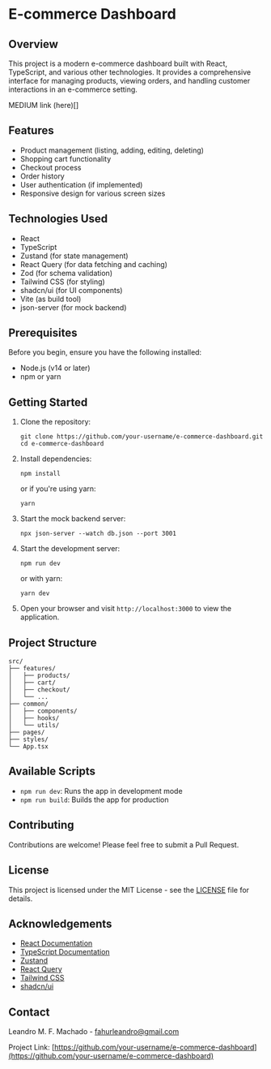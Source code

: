 # E-commerce Dashboard

## Overview

This project is a modern e-commerce dashboard built with React, TypeScript, and various other technologies. It provides a comprehensive interface for managing products, viewing orders, and handling customer interactions in an e-commerce setting.

MEDIUM link (here)[]

## Features

- Product management (listing, adding, editing, deleting)
- Shopping cart functionality
- Checkout process
- Order history
- User authentication (if implemented)
- Responsive design for various screen sizes

## Technologies Used

- React
- TypeScript
- Zustand (for state management)
- React Query (for data fetching and caching)
- Zod (for schema validation)
- Tailwind CSS (for styling)
- shadcn/ui (for UI components)
- Vite (as build tool)
- json-server (for mock backend)

## Prerequisites

Before you begin, ensure you have the following installed:
- Node.js (v14 or later)
- npm or yarn

## Getting Started

1. Clone the repository:
   ```
   git clone https://github.com/your-username/e-commerce-dashboard.git
   cd e-commerce-dashboard
   ```

2. Install dependencies:
   ```
   npm install
   ```
   or if you're using yarn:
   ```
   yarn
   ```

3. Start the mock backend server:
   ```
   npx json-server --watch db.json --port 3001
   ```

4. Start the development server:
   ```
   npm run dev
   ```
   or with yarn:
   ```
   yarn dev
   ```

5. Open your browser and visit `http://localhost:3000` to view the application.

## Project Structure

```
src/
├── features/
│   ├── products/
│   ├── cart/
│   ├── checkout/
│   └── ...
├── common/
│   ├── components/
│   ├── hooks/
│   └── utils/
├── pages/
├── styles/
└── App.tsx
```

## Available Scripts

- `npm run dev`: Runs the app in development mode
- `npm run build`: Builds the app for production

## Contributing

Contributions are welcome! Please feel free to submit a Pull Request.

## License

This project is licensed under the MIT License - see the [LICENSE](LICENSE) file for details.

## Acknowledgements

- [React Documentation](https://reactjs.org/docs/getting-started.html)
- [TypeScript Documentation](https://www.typescriptlang.org/docs/)
- [Zustand](https://github.com/pmndrs/zustand)
- [React Query](https://react-query.tanstack.com/)
- [Tailwind CSS](https://tailwindcss.com/)
- [shadcn/ui](https://ui.shadcn.com/)

## Contact

Leandro M. F. Machado - fahurleandro@gmail.com

Project Link: [https://github.com/your-username/e-commerce-dashboard](https://github.com/your-username/e-commerce-dashboard)
